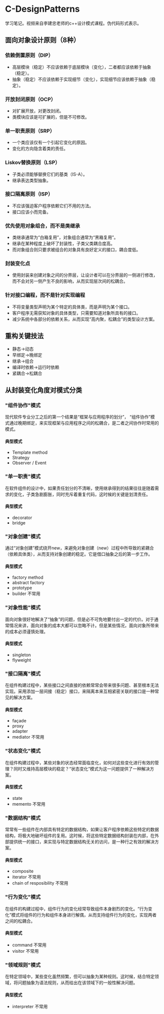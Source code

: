 # C-DesignPatterns
学习笔记。视频来自李建忠老师的c++设计模式课程。伪代码形式表示。

## 面向对象设计原则（8种）

### 依赖倒置原则（DIP）
- 高层模块（稳定）不应该依赖于底层模块（变化），二者都应该依赖于抽象（稳定）。
- 抽象（稳定）不应该依赖于实现细节（变化），实现细节应该依赖于抽象（稳定）。

### 开放封闭原则（OCP）
- 对扩展开放，对更改封闭。
- 类模块应该是可扩展的，但是不可修改。

### 单一职责原则（SRP）
- 一个类应该仅有一个引起它变化的原因。
- 变化的方向隐含着类的责任。

### Liskov替换原则（LSP）
- 子类必须能够替换它们的基类（IS-A）。
- 继承表达类型抽象。

### 接口隔离原则（ISP）
- 不应该强迫客户程序依赖它们不用的方法。
- 接口应该小而完备。

### 优先使用对象组合，而不是类继承
- 类继承通常为“白箱复用”，对象组合通常为“黑箱复用”。
- 继承在某种程度上破坏了封装性，子类父类耦合度高。
- 而对象组合则只要求被组合的对象具有良好定义的接口，耦合度低。

### 封装变化点
- 使用封装来创建对象之间的分界层，让设计者可以在分界层的一侧进行修改，而不会对另一侧产生不良的影响，从而实现层次间的松耦合。

### 针对接口编程，而不是针对实现编程
- 不将变量类型声明为某个特定的具体类，而是声明为某个接口。
- 客户程序无需获知对象的具体类型，只需要知道对象所具有的接口。
- 减少系统中各部分的依赖关系，从而实现“高内聚，松耦合”的类型设计方案。

## 重构关键技法
- 静态->动态
- 早绑定->晚绑定
- 继承->组合
- 编译时依赖->运行时依赖
- 紧耦合->松耦合

## 从封装变化角度对模式分类

### "组件协作"模式
现代软件专业分工之后的第一个结果是“框架与应用程序的划分”， “组件协作”模式通过晚期绑定，来实现框架与应用程序之间的松耦合，是二者之间协作时常用的模式。

#### 典型模式
- Template method
- Strategy
- Observer / Event

### "单一职责"模式
在软件组件的设计中，如果责任划分的不清晰，使用继承得到的结果往往是随着需求的变化，子类急剧膨胀，同时充斥着重复代码，这时候的关键是划清责任。

#### 典型模式
- decorator
- bridge

### "对象创建"模式
通过“对象创建”模式绕开new，来避免对象创建（new）过程中所导致的紧耦合（依赖具体类），从而支持对象创建的稳定。它是借口抽象之后的第一步工作。

#### 典型模式
- factory method
- abstract factory
- prototype
- builder 不常用

### "对象性能"模式
面向对象很好地解决了“抽象”的问题，但是必不可免地要付出一定的代价。对于通常情况来讲，面向对象的成本大都可以忽略不计。但是某些情况，面向对象所带来的成本必须谨慎处理。

#### 典型模式
- singleton
- flyweight

### "接口隔离"模式
在组件构建过程中，某些接口之间直接的依赖常常会带来很多问题、甚至根本无法实现。采用添加一层间接（稳定）接口，来隔离本来互相紧密关联的接口是一种常见的解决方案。

#### 典型模式
- façade
- proxy
- adapter
- mediator 不常用

### "状态变化"模式
在组件构建过程中，某些对象的状态经常面临变化，如何对这些变化进行有效的管理？同时又维持高层模块的稳定？“状态变化”模式为这一问题提供了一种解决方案。

#### 典型模式
- state
- memento 不常用

### "数据结构"模式
常常有一些组件在内部具有特定的数据结构，如果让客户程序依赖这些特定的数据结构，将极大地破坏组件的复用。这时候，将这些特定数据结构封装在内部，在外部提供统一的接口，来实现与特定数据结构无关的访问，是一种行之有效的解决方案。

#### 典型模式
- composite
- iterator 不常用
- chain of resposibility 不常用

### "行为变化"模式
在组件的构建过程中，组件行为的变化经常导致组件本身剧烈的变化。“行为变化”模式将组件的行为和组件本身进行解偶，从而支持组件行为的变化，实现两者之间的松耦合。

#### 典型模式
- command 不常用
- visitor 不常用

### "领域规则"模式
在特定领域中，某些变化虽然频繁，但可以抽象为某种规则。这时候，结合特定领域，将问题抽象为语法规则，从而给出在该领域下的一般性解决问题。

#### 典型模式
- interpreter 不常用